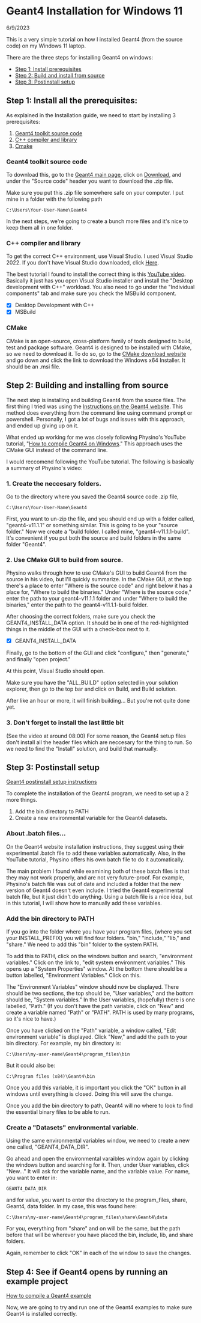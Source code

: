 # Geant4 Installation for Windows 11 
6/9/2023

This is a very simple tutorial on how I installed Geant4 (from the source code) on my Windows 11 laptop.

There are the three steps for installing Geant4 on windows:
* [Step 1: Install prerequisites](#step-1-install-all-the-prerequisites)
* [Step 2: Build and install from source](#step-2-building-and-installing-from-source)
* [Step 3: Postinstall setup](#step-3-postinstall-setup)


## Step 1: Install all the prerequisites:

As explained in the Installation guide, we need to start by installing 3 prerequisites:
1. [Geant4 toolkit source code](#geant4-toolkit-source-code) 
2. [C++ compiler and library](#c-compiler-and-library)
3. [Cmake](#cmake)

### Geant4 toolkit source code

To download this, go to the [Geant4 main page](https://geant4.web.cern.ch), click on [Download](https://geant4.web.cern.ch/download/11.1.1.html), and under the "Source code" header you want to download the .zip file.

Make sure you put this .zip file somewhere safe on your computer. I put mine in a folder with the following path
```
C:\Users\Your-User-Name\Geant4
```
In the next steps, we're going to create a bunch more files and it's nice to keep them all in one folder.

### C++ compiler and library

To get the correct C++ environment, use Visual Studio. I used Visual Studio 2022. If you don't have Visual Studio downloaded, click [Here](https://visualstudio.microsoft.com/downloads/).

The best tutorial I found to install the correct thing is this [YouTube video](https://www.youtube.com/watch?v=OMa2xDjdXJw). Basically it just has you open Visual Studio installer and install the "Desktop development with C++" workload. You also need to go under the "Individual components" tab and make sure you check the MSBuild component.

- [x] Desktop Development with C++
- [x] MSBuild

### CMake

CMake is an open-source, cross-platform family of tools designed to build, test and package software. Geant4 is designed to be installed with CMake, so we need to download it. To do so, go to the [CMake download website](https://cmake.org/download/) and go down and click the link to download the Windows x64 Installer. It should be an .msi file.

## Step 2: Building and installing from source

The next step is installing and building Geant4 from the source files. The first thing I tried was using the [Instructions on the Geant4 website](https://geant4-userdoc.web.cern.ch/UsersGuides/InstallationGuide/html/installguide.html#buildandinstall). This method does everything from the command line using command prompt or powershell. Personally, I got a lot of bugs and issues with this approach, and ended up giving up on it.

What ended up working for me was closely following Physino's YouTube tutorial, "[How to compile Geant4 on Windows](https://www.youtube.com/watch?v=GykiM1lPON4)." This approach uses the CMake GUI instead of the command line. 

I would reccomend following the YouTube tutorial. The following is basically a summary of Physino's video:

### 1. Create the neccesary folders.

Go to the directory where you saved the Geant4 source code .zip file, 
```
C:\Users\Your-User-Name\Geant4
```
First, you want to un-zip the file, and you should end up with a folder called, "geant4-v11.1.1" or something similar. This is going to be your "source folder." Now we create a "build folder. I called mine, "geant4-v11.1.1-build". It's convenient if you put both the source and build folders in the same folder "Geant4".

### 2. Use CMake GUI to build from source.

Physino walks through how to use CMake's GUI to build Geant4 from the source in his video, but I'll quickly summarize. In the CMake GUI, at the top there's a place to enter "Where is the source code" and right below it has a place for, "Where to build the binaries." Under "Where is the source code," enter the path to your geant4-v11.1.1 folder and under "Where to build the binaries," enter the path to the geant4-v11.1.1-build folder.

After choosing the correct folders, make sure you check the GEANT4_INSTALL_DATA option. It should be in one of the red-highlighted things in the middle of the GUI with a check-box next to it.
- [x] GEANT4_INSTALL_DATA

Finally, go to the bottom of the GUI and click "configure," then "generate," and finally "open project."

At this point, Visual Studio should open. 

Make sure you have the "ALL_BUILD" option selected in your solution explorer, then go to the top bar and click on Build, and Build solution.

After like an hour or more, it will finish building... But you're not quite done yet.

### 3. Don't forget to install the last little bit

(See the video at around 08:00) For some reason, the Geant4 setup files don't install all the header files which are neccesary for the thing to run. So we need to find the "Install" solution, and build that manually.

## Step 3: Postinstall setup

[Geant4 postinstall setup instructions](https://geant4-userdoc.web.cern.ch/UsersGuides/InstallationGuide/html/postinstall.html)

To complete the installation of the Geant4 program, we need to set up a 2 more things.

1. Add the bin directory to PATH
2. Create a new environmental variable for the Geant4 datasets.

### About .batch files...

On the Geant4 website installation instructions, they suggest using their experimental .batch file to add these variables automatically. Also, in the YouTube tutorial, Physino offers his own batch file to do it automatically.

The main problem I found while examining both of these batch files is that they may not work properly, and are not very future-proof. For example, Physino's batch file was out of date and included a folder that the new version of Geant4 doesn't even include. I tried the Geant4 experimental batch file, but it just didn't do anything. Using a batch file is a nice idea, but in this tutorial, I will show how to manually add these variables. 

### Add the bin directory to PATH

If you go into the folder where you have your program files, (where you set your INSTALL_PREFIX) you will find four folders. "bin," "include," "lib," and "share." We need to add this "bin" folder to the system PATH. 

To add this to PATH, click on the windows button and search, "environment variables." Click on the link to, "edit system environment variables." This opens up a "System Properties" window. At the bottom there should be a button labelled, "Environment Variables." Click on this.

The "Environment Variables" window should now be displayed. There should be two sections, the top should be, "User variables," and the bottom should be, "System variables." In the User variables, (hopefully) there is one labelled, "Path." (If you don't have the path variable, click on "New" and create a variable named "Path" or "PATH". PATH is used by many programs, so it's nice to have.)

Once you have clicked on the "Path" variable, a window called, "Edit environment variable" is displayed. Click "New," and add the path to your bin directory. For example, my bin directory is:
```
C:\Users\my-user-name\Geant4\program_files\bin
```
But it could also be:
```
C:\Program files (x84)\Geant4\bin
```

Once you add this variable, it is important you click the "OK" button in all windows until everything is closed. Doing this will save the change.

Once you add the bin directory to path, Geant4 will no where to look to find the essential binary files to be able to run.

### Create a "Datasets" environmental variable.

Using the same environmental variables window, we need to create a new one called, "GEANT4_DATA_DIR". 

Go ahead and open the environmental varaibles window again by clicking the windows button and searching for it. Then, under User variables, click "New..." It will ask for the variable name, and the variable value. For name, you want to enter in:
```
GEANT4_DATA_DIR
```
and for value, you want to enter the directory to the program_files, share, Geant4, data folder. In my case, this was found here:
```
C:\Users\my-user-name\Geant4\program_files\share\Geant4\data
```
For you, everything from "share" and on will be the same, but the path before that will be wherever you have placed the bin, include, lib, and share folders.

Again, remember to click "OK" in each of the window to save the changes. 

## Step 4: See if Geant4 opens by running an example project

[How to compile a Geant4 example](https://www.youtube.com/watch?v=nY-vO6yN65c&t=67s)

Now, we are going to try and run one of the Geant4 examples to make sure Geant4 is installed correctly.

